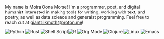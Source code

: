 My name is Moira Oona Morse! I'm a programmer, poet, and digital humanist interested in making tools for writing, working with text, and poetry, as well as data science and generaist programming. Feel free to reach out at giantsilkmoth@proton.me!

![Python](https://img.shields.io/badge/python-3670A0?style=for-the-badge&logo=python&logoColor=ffdd54) ![Rust](https://img.shields.io/badge/rust-%23000000.svg?style=for-the-badge&logo=rust&logoColor=white) ![Shell Script](https://img.shields.io/badge/shell_script-%23121011.svg?style=for-the-badge&logo=gnu-bash&logoColor=white)![R](https://img.shields.io/badge/r-%23276DC3.svg?style=for-the-badge&logo=r&logoColor=white)
![Org Mode](https://img.shields.io/badge/orgmode-%2377AA99.svg?style=for-the-badge&logo=org&logoColor=white) ![Clojure](https://img.shields.io/badge/Clojure-%23Clojure.svg?style=for-the-badge&logo=Clojure&logoColor=Clojure) ![Linux](https://img.shields.io/badge/Linux-FCC624?style=for-the-badge&logo=linux&logoColor=black) ![Emacs](https://img.shields.io/badge/Emacs-%237F5AB6.svg?&style=for-the-badge&logo=gnu-emacs&logoColor=white)

<!---
VivRibbon/VivRibbon is a ✨ special ✨ repository because its `README.md` (this file) appears on your GitHub profile.
You can click the Preview link to take a look at your changes.
--->

